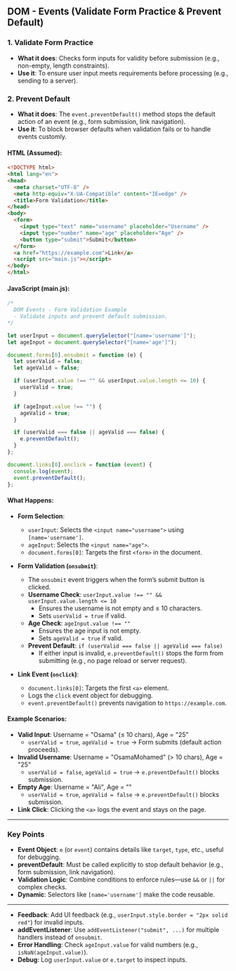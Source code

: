 ## DOM - Events (Validate Form Practice & Prevent Default)

### 1. Validate Form Practice
- **What it does**: Checks form inputs for validity before submission (e.g., non-empty, length constraints).
- **Use it**: To ensure user input meets requirements before processing (e.g., sending to a server).

### 2. Prevent Default
- **What it does**: The `event.preventDefault()` method stops the default action of an event (e.g., form submission, link navigation).
- **Use it**: To block browser defaults when validation fails or to handle events customly.

#### HTML (Assumed):
```html
<!DOCTYPE html>
<html lang="en">
<head>
  <meta charset="UTF-8" />
  <meta http-equiv="X-UA-Compatible" content="IE=edge" />
  <title>Form Validation</title>
</head>
<body>
  <form>
    <input type="text" name="username" placeholder="Username" />
    <input type="number" name="age" placeholder="Age" />
    <button type="submit">Submit</button>
  </form>
  <a href="https://example.com">Link</a>
  <script src="main.js"></script>
</body>
</html>
```

#### JavaScript (main.js):
```javascript
/*
  DOM Events - Form Validation Example
  - Validate inputs and prevent default submission.
*/

let userInput = document.querySelector("[name='username']");
let ageInput = document.querySelector("[name='age']");

document.forms[0].onsubmit = function (e) {
  let userValid = false;
  let ageValid = false;

  if (userInput.value !== "" && userInput.value.length <= 10) {
    userValid = true;
  }

  if (ageInput.value !== "") {
    ageValid = true;
  }

  if (userValid === false || ageValid === false) {
    e.preventDefault();
  }
};

document.links[0].onclick = function (event) {
  console.log(event);
  event.preventDefault();
};
```

#### What Happens:
- **Form Selection**:
  - `userInput`: Selects the `<input name="username">` using `[name='username']`.
  - `ageInput`: Selects the `<input name="age">`.
  - `document.forms[0]`: Targets the first `<form>` in the document.

- **Form Validation (`onsubmit`)**:
  - The `onsubmit` event triggers when the form’s submit button is clicked.
  - **Username Check**: `userInput.value !== "" && userInput.value.length <= 10`
    - Ensures the username is not empty and ≤ 10 characters.
    - Sets `userValid = true` if valid.
  - **Age Check**: `ageInput.value !== ""`
    - Ensures the age input is not empty.
    - Sets `ageValid = true` if valid.
  - **Prevent Default**: `if (userValid === false || ageValid === false)`
    - If either input is invalid, `e.preventDefault()` stops the form from submitting (e.g., no page reload or server request).

- **Link Event (`onclick`)**:
  - `document.links[0]`: Targets the first `<a>` element.
  - Logs the `click` event object for debugging.
  - `event.preventDefault()` prevents navigation to `https://example.com`.

#### Example Scenarios:
- **Valid Input**: Username = "Osama" (≤ 10 chars), Age = "25"
  - `userValid = true`, `ageValid = true` → Form submits (default action proceeds).
- **Invalid Username**: Username = "OsamaMohamed" (> 10 chars), Age = "25"
  - `userValid = false`, `ageValid = true` → `e.preventDefault()` blocks submission.
- **Empty Age**: Username = "Ali", Age = ""
  - `userValid = true`, `ageValid = false` → `e.preventDefault()` blocks submission.
- **Link Click**: Clicking the `<a>` logs the event and stays on the page.

---

### Key Points
- **Event Object**: `e` (or `event`) contains details like `target`, `type`, etc., useful for debugging.
- **preventDefault**: Must be called explicitly to stop default behavior (e.g., form submission, link navigation).
- **Validation Logic**: Combine conditions to enforce rules—use `&&` or `||` for complex checks.
- **Dynamic**: Selectors like `[name='username']` make the code reusable.

---


- **Feedback**: Add UI feedback (e.g., `userInput.style.border = "2px solid red"`) for invalid inputs.
- **addEventListener**: Use `addEventListener("submit", ...)` for multiple handlers instead of `onsubmit`.
- **Error Handling**: Check `ageInput.value` for valid numbers (e.g., `isNaN(ageInput.value)`).
- **Debug**: Log `userInput.value` or `e.target` to inspect inputs.

